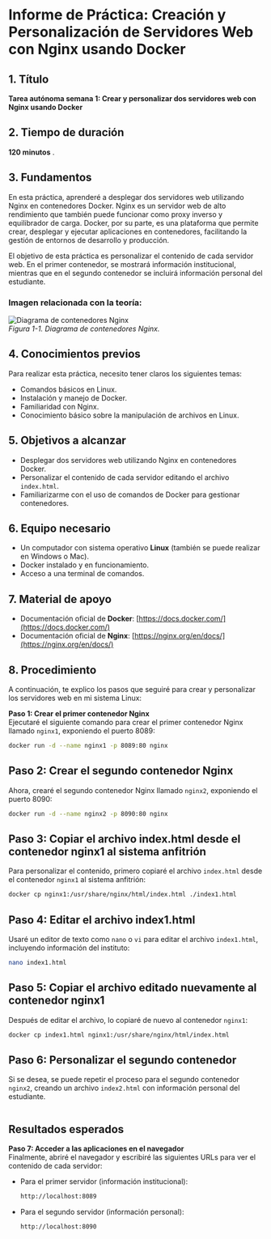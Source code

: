 # Informe de Práctica: Creación y Personalización de Servidores Web con Nginx usando Docker

## 1. Título
**Tarea autónoma semana 1: Crear y personalizar dos servidores web con Nginx usando Docker**

## 2. Tiempo de duración
**120 minutos** .

## 3. Fundamentos

En esta práctica, aprenderé a desplegar dos servidores web utilizando Nginx en contenedores Docker. Nginx es un servidor web de alto rendimiento que también puede funcionar como proxy inverso y equilibrador de carga. Docker, por su parte, es una plataforma que permite crear, desplegar y ejecutar aplicaciones en contenedores, facilitando la gestión de entornos de desarrollo y producción.

El objetivo de esta práctica es personalizar el contenido de cada servidor web. En el primer contenedor, se mostrará información institucional, mientras que en el segundo contenedor se incluirá información personal del estudiante.

### Imagen relacionada con la teoría:
![Diagrama de contenedores Nginx](ngnix/nginx.jpg)  
*Figura 1-1. Diagrama de contenedores Nginx.*

## 4. Conocimientos previos

Para realizar esta práctica, necesito tener claros los siguientes temas:

- Comandos básicos en Linux.
- Instalación y manejo de Docker.
- Familiaridad con Nginx.
- Conocimiento básico sobre la manipulación de archivos en Linux.

## 5. Objetivos a alcanzar

- Desplegar dos servidores web utilizando Nginx en contenedores Docker.
- Personalizar el contenido de cada servidor editando el archivo `index.html`.
- Familiarizarme con el uso de comandos de Docker para gestionar contenedores.

## 6. Equipo necesario

- Un computador con sistema operativo **Linux** (también se puede realizar en Windows o Mac).
- Docker instalado y en funcionamiento.
- Acceso a una terminal de comandos.

## 7. Material de apoyo

- Documentación oficial de **Docker**: [https://docs.docker.com/](https://docs.docker.com/)
- Documentación oficial de **Nginx**: [https://nginx.org/en/docs/](https://nginx.org/en/docs/)

## 8. Procedimiento

A continuación, te explico los pasos que seguiré para crear y personalizar los servidores web en mi sistema Linux:

**Paso 1: Crear el primer contenedor Nginx**  
Ejecutaré el siguiente comando para crear el primer contenedor Nginx llamado `nginx1`, exponiendo el puerto 8089:

```bash
docker run -d --name nginx1 -p 8089:80 nginx
```
## Paso 2: Crear el segundo contenedor Nginx

Ahora, crearé el segundo contenedor Nginx llamado `nginx2`, exponiendo el puerto 8090:

```bash
docker run -d --name nginx2 -p 8090:80 nginx
```
## Paso 3: Copiar el archivo index.html desde el contenedor nginx1 al sistema anfitrión

Para personalizar el contenido, primero copiaré el archivo `index.html` desde el contenedor `nginx1` al sistema anfitrión:

```bash
docker cp nginx1:/usr/share/nginx/html/index.html ./index1.html
```
## Paso 4: Editar el archivo index1.html

Usaré un editor de texto como `nano` o `vi` para editar el archivo `index1.html`, incluyendo información del instituto:

```bash
nano index1.html
```
## Paso 5: Copiar el archivo editado nuevamente al contenedor nginx1

Después de editar el archivo, lo copiaré de nuevo al contenedor `nginx1`:

```bash
docker cp index1.html nginx1:/usr/share/nginx/html/index.html
```
## Paso 6: Personalizar el segundo contenedor 

Si se desea, se puede repetir el proceso para el segundo contenedor `nginx2`, creando un archivo `index2.html` con información personal del estudiante.
```
````
## Resultados esperados

**Paso 7: Acceder a las aplicaciones en el navegador**  
Finalmente, abriré el navegador y escribiré las siguientes URLs para ver el contenido de cada servidor:

- Para el primer servidor (información institucional):  
  ```bash
  http://localhost:8089
  ```
- Para el segundo servidor (información personal):
  ```bash
  http://localhost:8090
  ```

